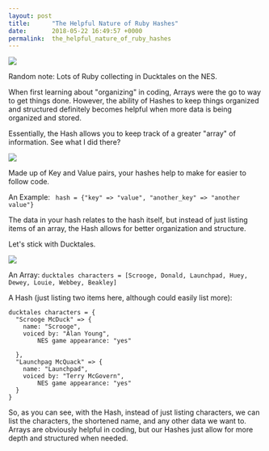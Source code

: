 ```yaml
---
layout: post
title:      "The Helpful Nature of Ruby Hashes"
date:       2018-05-22 16:49:57 +0000
permalink:  the_helpful_nature_of_ruby_hashes
---
```


 
 ![]( http://www.nintendojo.com/wp-content/uploads/2010/09/ducktales-528x360.jpg)
 
 Random note: Lots of Ruby collecting in Ducktales on the NES.
 
When first learning about "organizing" in coding, Arrays were the go to way to get things done.  However, the ability of Hashes to keep things organized and structured definitely becomes helpful when more data is being organized and stored.

Essentially, the Hash allows you to keep track of a greater "array" of information.  See what I did there?

![](https://vignette.wikia.nocookie.net/disney/images/6/69/Scrooge_winking.jpg/revision/latest?cb=20170913042956)

Made up of Key and Value pairs, your hashes help to make for easier to follow code.
 
An Example: ` hash = {"key" => "value", "another_key" => "another value"}`

The data in your hash relates to the hash itself, but instead of just listing items of an array, the Hash allows for better organization and structure.

Let's stick with Ducktales.

![](https://vignette.wikia.nocookie.net/disney/images/a/aa/Ducktales.jpg/revision/latest?cb=20180327080900)

An Array: `ducktales characters = [Scrooge, Donald, Launchpad, Huey, Dewey, Louie, Webbey, Beakley]`

A Hash (just listing two items here, although could easily list more):

```
ducktales characters = {
  "Scrooge McDuck" => {
    name: "Scrooge",
    voiced by: "Alan Young", 
		NES game appearance: "yes"
    
  },
  "Launchpag McQuack" => {
    name: "Launchpad",
    voiced by: "Terry McGovern",
		NES game appearance: "yes"
  }
}
```


So, as you can see, with the Hash, instead of just listing characters, we can list the characters, the shortened name, and any other data we want to.  Arrays are obviously helpful in coding, but our Hashes just allow for more depth and structured when needed.
 
 
 


